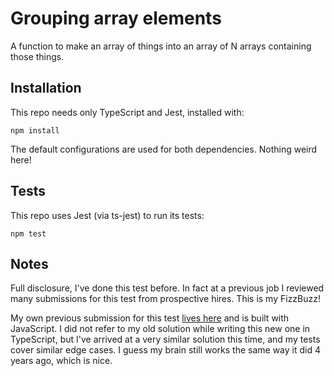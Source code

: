 # Grouping array elements

A function to make an array of things into an array of N arrays containing those things.

## Installation

This repo needs only TypeScript and Jest, installed with:

```
npm install
```

The default configurations are used for both dependencies. Nothing weird here!

## Tests

This repo uses Jest (via ts-jest) to run its tests:

```
npm test
```

## Notes

Full disclosure, I've done this test before. In fact at a previous job I reviewed many submissions for this test from prospective hires. This is my FizzBuzz!

My own previous submission for this test [lives here](https://github.com/ajrussellaudio/group-array-elements) and is built with JavaScript. I did not refer to my old solution while writing this new one in TypeScript, but I've arrived at a very similar solution this time, and my tests cover similar edge cases. I guess my brain still works the same way it did 4 years ago, which is nice.
